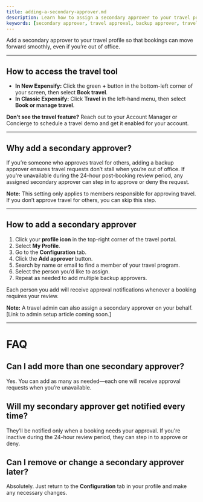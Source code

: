 ```yaml
---
title: adding-a-secondary-approver.md
description: Learn how to assign a secondary approver to your travel profile so someone else can approve trips on your behalf if needed.
keywords: [secondary approver, travel approval, backup approver, travel configuration, expensify travel, classic, new expensify]
---
```


<div id="new-expensify" markdown="1">

Add a secondary approver to your travel profile so that bookings can move forward smoothly, even if you’re out of office.

---

## How to access the travel tool

- **In New Expensify:** Click the green **+** button in the bottom-left corner of your screen, then select **Book travel**.
- **In Classic Expensify:** Click **Travel** in the left-hand menu, then select **Book or manage travel**.

**Don’t see the travel feature?** Reach out to your Account Manager or Concierge to schedule a travel demo and get it enabled for your account.

---

## Why add a secondary approver?

If you’re someone who approves travel for others, adding a backup approver ensures travel requests don’t stall when you’re out of office. If you're unavailable during the 24-hour post-booking review period, any assigned secondary approver can step in to approve or deny the request.

**Note:** This setting only applies to members responsible for approving travel. If you don’t approve travel for others, you can skip this step.

---

## How to add a secondary approver

1. Click your **profile icon** in the top-right corner of the travel portal.
2. Select **My Profile**.
3. Go to the **Configuration** tab.
4. Click the **Add approver** button.
5. Search by name or email to find a member of your travel program.
6. Select the person you’d like to assign.
7. Repeat as needed to add multiple backup approvers.

Each person you add will receive approval notifications whenever a booking requires your review.

**Note:** A travel admin can also assign a secondary approver on your behalf. [Link to admin setup article coming soon.]

---

# FAQ

## Can I add more than one secondary approver?
Yes. You can add as many as needed—each one will receive approval requests when you’re unavailable.

## Will my secondary approver get notified every time?
They’ll be notified only when a booking needs your approval. If you're inactive during the 24-hour review period, they can step in to approve or deny.

## Can I remove or change a secondary approver later?
Absolutely. Just return to the **Configuration** tab in your profile and make any necessary changes.

</div>
